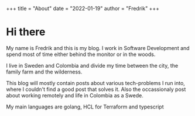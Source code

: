 +++
title = "About"
date = "2022-01-19"
author = "Fredrik"
+++

# Hi there

My name is Fredrik and this is my blog. I work in Software Development and spend most of time either behind the monitor or in the woods.

I live in Sweden and Colombia and divide my time between the city, the family farm and the wilderness.

This blog will mostly contain posts about various tech-problems I run into, where I couldn't find a good post that solves it. Also the occassionaly post about working remotely and life in Colombia as a Swede.

My main languages are golang, HCL for Terraform and typescript
